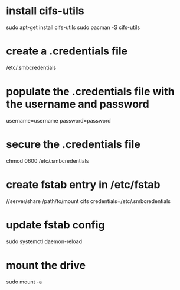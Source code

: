 # install cifs-utils

sudo apt-get install cifs-utils
sudo pacman -S cifs-utils

# create a .credentials file

/etc/.smbcredentials

# populate the .credentials file with the username and password

username=username
password=password

# secure the .credentials file

chmod 0600 /etc/.smbcredentials

# create fstab entry in /etc/fstab

//server/share /path/to/mount cifs credentials=/etc/.smbcredentials

# update fstab config

sudo systemctl daemon-reload

# mount the drive

sudo mount -a
